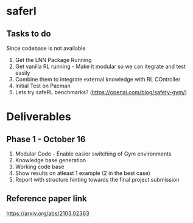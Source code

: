 # saferl

## Tasks to do
Since codebase is not available

1. Get the LNN Package Running
2. Get vanilla RL running - Make it modular so we can itegrate and test easily
3. Combine them to integrate external knowledge with RL COntroller
4. Initial Test on Pacman
5. Lets try safeRL benchmarks? (https://openai.com/blog/safety-gym/)


# Deliverables

## Phase 1 - October 16

1. Modular Code - Enable easier switching of Gym environments
2. Knowledge base generation
3. Working code base
4. Show results on atleast 1 example (2 in the best case)
5. Report with structure hinting towards the final project submission
   
## Reference paper link
https://arxiv.org/abs/2103.02363